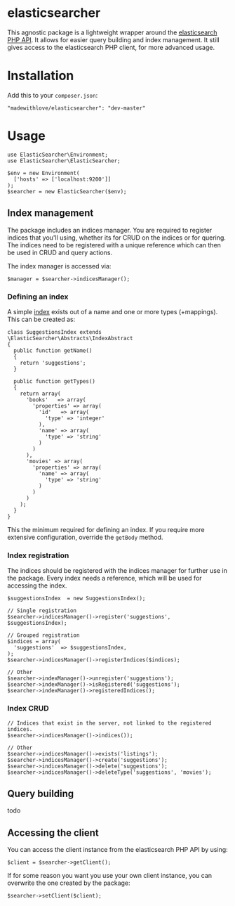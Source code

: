 # elasticsearcher

This agnostic package is a lightweight wrapper around the [elasticsearch PHP API](http://www.elasticsearch.org/guide/en/elasticsearch/client/php-api/current/index.html).
It allows for easier query building and index management. It still gives access to the elasticsearch PHP client, for more
advanced usage.

# Installation

Add this to your `composer.json`:

```
"madewithlove/elasticsearcher": "dev-master"
```

# Usage

```
use ElasticSearcher\Environment;
use ElasticSearcher\ElasticSearcher;

$env = new Environment(
  ['hosts' => ['localhost:9200']]
);
$searcher = new ElasticSearcher($env);
```

## Index management

The package includes an indices manager. You are required to register indices that you'll using, whether its for
CRUD on the indices or for quering. The indices need to be registered with a unique reference which can then be
used in CRUD and query actions.

The index manager is accessed via:

```
$manager = $searcher->indicesManager();
```

### Defining an index

A simple [index](http://www.elasticsearch.org/guide/en/elasticsearch/reference/current/_basic_concepts.html#_index) exists
out of a name and one or more types (+mappings). This can be created as:

```
class SuggestionsIndex extends \ElasticSearcher\Abstracts\IndexAbstract
{
  public function getName()
  {
    return 'suggestions';
  }

  public function getTypes()
  {
    return array(
      'books'   => array(
        'properties' => array(
          'id'   => array(
            'type' => 'integer'
          ),
          'name' => array(
            'type' => 'string'
          )
        )
      ),
      'movies' => array(
        'properties' => array(
          'name' => array(
            'type' => 'string'
          )
        )
      )
    );
  }
}
```

This the minimum required for defining an index. If you require more extensive configuration, override the `getBody`
method.

### Index registration

The indices should be registered with the indices manager for further use in the package. Every index needs a
reference, which will be used for accessing the index.

```
$suggestionsIndex  = new SuggestionsIndex();

// Single registration
$searcher->indicesManager()->register('suggestions', $suggestionsIndex);

// Grouped registration
$indices = array(
  'suggestions'  => $suggestionsIndex,
);
$searcher->indicesManager()->registerIndices($indices);

// Other
$searcher->indexManager()->unregister('suggestions');
$searcher->indexManager()->isRegistered('suggestions');
$searcher->indexManager()->registeredIndices();
```

### Index CRUD

```
// Indices that exist in the server, not linked to the registered indices.
$searcher->indicesManager()->indices());

// Other
$searcher->indicesManager()->exists('listings');
$searcher->indicesManager()->create('suggestions');
$searcher->indicesManager()->delete('suggestions');
$searcher->indicesManager()->deleteType('suggestions', 'movies');
```

## Query building

todo

## Accessing the client

You can access the client instance from the elasticsearch PHP API by using:

```
$client = $searcher->getClient();
```

If for some reason you want you use your own client instance, you can overwrite the one created
by the package:

```
$searcher->setClient($client);
```
